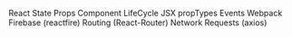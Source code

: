 React
  State
  Props
  Component LifeCycle
  JSX
  propTypes
  Events
Webpack
Firebase (reactfire)
Routing (React-Router)
Network Requests (axios)

